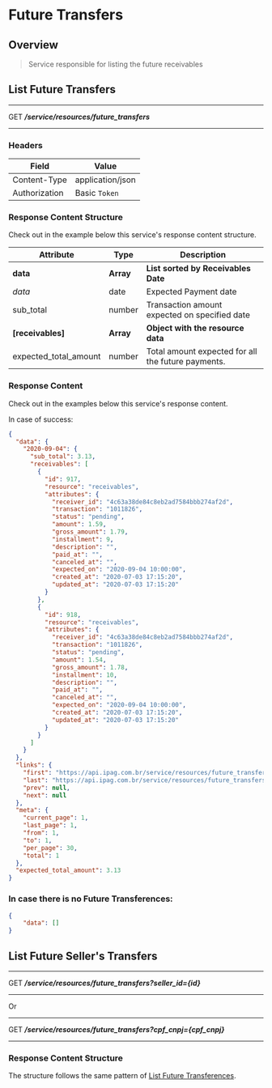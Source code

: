 # Future Transfers <!-- {docsify-ignore-all} -->

## Overview

> Service responsible for listing the future receivables

## List Future Transfers
---
<span class="verb httpGET">GET</span> ***/service/resources/future_transfers***

---

### Headers

| Field | Value |
| ------------ | ------ |
| Content-Type | application/json |
| Authorization | Basic `Token`|

### Response Content Structure
Check out in the example below this service's response content structure.

|   Attribute   |   Type   |   Description                        |
|-----------------------|------------|-----------------------------------------------|
|   **data**                |   **Array**    |   **List sorted by Receivables Date**   |
|   *data*                  |   date   |   Expected Payment date          |
|   sub_total            |   number   |   Transaction amount expected on specified date   |
|   **[receivables]**        |   **Array**   |  **Object with the resource data**  |
|   expected_total_amount        |   number   |   Total amount expected for all the future payments.   |

### Response Content
Check out in the examples below this service's response content.

In case of success:
```json
{
  "data": {
    "2020-09-04": {
      "sub_total": 3.13,
      "receivables": [
        {
          "id": 917,
          "resource": "receivables",
          "attributes": {
            "receiver_id": "4c63a38de84c8eb2ad7584bbb274af2d",
            "transaction": "1011826",
            "status": "pending",
            "amount": 1.59,
            "gross_amount": 1.79,
            "installment": 9,
            "description": "",
            "paid_at": "",
            "canceled_at": "",
            "expected_on": "2020-09-04 10:00:00",
            "created_at": "2020-07-03 17:15:20",
            "updated_at": "2020-07-03 17:15:20"
          }
        },
        {
          "id": 918,
          "resource": "receivables",
          "attributes": {
            "receiver_id": "4c63a38de84c8eb2ad7584bbb274af2d",
            "transaction": "1011826",
            "status": "pending",
            "amount": 1.54,
            "gross_amount": 1.78,
            "installment": 10,
            "description": "",
            "paid_at": "",
            "canceled_at": "",
            "expected_on": "2020-09-04 10:00:00",
            "created_at": "2020-07-03 17:15:20",
            "updated_at": "2020-07-03 17:15:20"
          }
        }
      ]
    }
  },
  "links": {
    "first": "https://api.ipag.com.br/service/resources/future_transfers?page=1",
    "last": "https://api.ipag.com.br/service/resources/future_transfers?page=1",
    "prev": null,
    "next": null
  },
  "meta": {
    "current_page": 1,
    "last_page": 1,
    "from": 1,
    "to": 1,
    "per_page": 30,
    "total": 1
  },
  "expected_total_amount": 3.13
}
```

### In case there is no Future Transferences:

```json
{
    "data": []
}
```

## List Future Seller's Transfers
---
<span class="verb httpGET">GET</span> ***/service/resources/future_transfers?seller_id={id}***

---

Or

---
<span class="verb httpGET">GET</span> ***/service/resources/future_transfers?cpf_cnpj={cpf_cnpj}***

---

### Response Content Structure
The structure follows the same pattern of [List Future Transferences](en-us/future_transfers?id=listar-lançamentos-futuros).